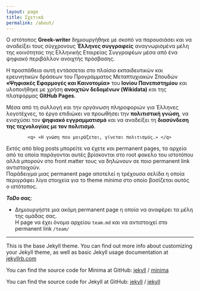 ```yaml
---
layout: page
title: Σχετικά
permalink: /about/
---
```



Ο ιστότοπος **Greek-writer** δημιουργήθηκε με σκοπό να παρουσιάσει και να αναδείξει 
τους σύγχρονους **Έλληνες συγγραφείς** αναγνωρισμένα μέλη της κοινότητας της Ελληνικής
Εταιρείας Συγγραφέων μέσα από ένα ψηφιακό περιβάλλον ανοιχτής πρόσβασης.

Η προσπάθεια αυτή εντάσσεται στο πλαίσιο εκπαιδευτικών και ερευνητικών δράσεων του 
Προγράμματος Μεταπτυχιακών Σπουδών **«Ψηφιακές Εφαρμογές και Καινοτομία»** του 
**Ιονίου Πανεπιστημίου** και υλοποιήθηκε με χρήση **ανοιχτών δεδομένων (Wikidata)** 
και της πλατφόρμας **GitHub Pages**.

Μέσα από τη συλλογή και την οργάνωση πληροφοριών για Έλληνες λογοτέχνες, 
το έργο επιδιώκει να προωθήσει την **πολιτιστική γνώση**, να ενισχύσει τον **ψηφιακό εγγραμματισμό**
και να αναδείξει τη **διασύνδεση της τεχνολογίας με τον πολιτισμό**.

            <q> «Η γνώση που μοιράζεται, γίνεται πολιτισμός.» </q>
















Εκτός από blog posts μπορείτε να έχετε και permanent pages, τα αρχεία από τα οποία παράγονται αυτές βρίσκονται στο root φακελο του ιστοτόπου
αλλά μπορούν στο front matter τους να δηλώνουν σε ποιο permanent link αντιστοιχούν.  
Παράδειγμα μιας permanent page αποτελεί η τρέχουσα σελίδα η οποία περιγράφει λίγα στοιχεία για το theme _minima_ στο οποίο βασίζεται αυτός ο ιστότοπος.

**_ToDo_ σας**:  

- Δημιουργήστε μια ακόμη permanent page η οποία να αναφέρει τα μέλη της ομάδας σας.  
Η page να έχει όνομα αρχείου `team.md` και να αντιστοιχεί στο permanent link `/team/`

---


This is the base Jekyll theme. You can find out more info about customizing your Jekyll theme, as well as basic Jekyll usage documentation at [jekyllrb.com](https://jekyllrb.com/)

You can find the source code for Minima at GitHub:
[jekyll][jekyll-organization] /
[minima](https://github.com/jekyll/minima)

You can find the source code for Jekyll at GitHub:
[jekyll][jekyll-organization] /
[jekyll](https://github.com/jekyll/jekyll)


[jekyll-organization]: https://github.com/jekyll
